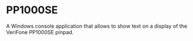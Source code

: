 # PP1000SE
A Windows console application that allows to show text on a display of the VeriFone PP1000SE pinpad.
